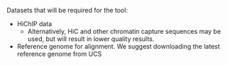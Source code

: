 Datasets that will be required for the tool:
  - HiChIP data
    - Alternatively, HiC and other chromatin capture sequences may be used, but will result in lower quality results.
  - Reference genome for alignment. We suggest downloading the latest reference genome from UCS
 
